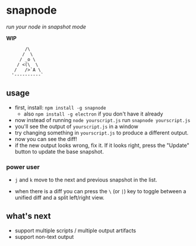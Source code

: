 # snapnode

_run your node in snapshot mode_

**WIP**

```
       /\
      /  \
     / _o \
    / <(\  \
   /   />`A \
  '----------`
```

## usage

- first, install: `npm install -g snapnode`
  - also `npm install -g electron` if you don't have it already
- now instead of running `node yourscript.js` run `snapnode yourscript.js`
- you'll see the output of `yourscript.js` in a window
- try changing something in `yourscript.js` to produce a different output.
- now you can see the diff!
- if the new output looks wrong, fix it. If it looks right, press the "Update" button to update the base snapshot.

### power user

- `j` and `k` move to the next and previous snapshot in the list.

- when there is a diff you can press the `\` (or `|`)  key to toggle between a unified diff and a split left/right view.

## what's next

- support multiple scripts / multiple output artifacts
- support non-text output
